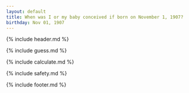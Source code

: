 ```yaml
---
layout: default
title: When was I or my baby conceived if born on November 1, 1907?
birthday: Nov 01, 1907
---
```


{% include header.md %}

{% include guess.md %}

{% include calculate.md %}

{% include safety.md %}

{% include footer.md %}



